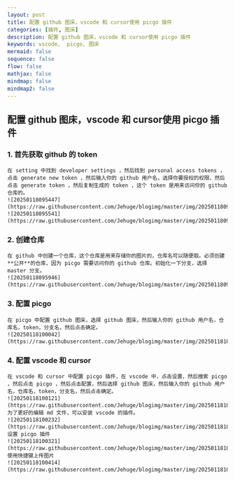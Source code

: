 ```yaml
---
layout: post
title: 配置 github 图床，vscode 和 cursor使用 picgo 插件
categories: [插件, 图床]
description: 配置 github 图床，vscode 和 cursor使用 picgo 插件
keywords: vscode,  picgo, 图床
mermaid: false
sequence: false
flow: false
mathjax: false
mindmap: false
mindmap2: false
---
```

## 配置 github 图床，vscode 和 cursor使用 picgo 插件
### 1. 首先获取 github 的 token
    在 setting 中找到 developer settings ，然后找到 personal access tokens ，点击 generate new token ，然后输入你的 github 用户名，选择你要授权的权限，然后点击 generate token ，然后复制生成的 token ，这个 token 是用来访问你的 github 仓库的。
    ![20250118095447](https://raw.githubusercontent.com/Jehuge/blogimg/master/img/20250118095447.png)
    ![20250118095541](https://raw.githubusercontent.com/Jehuge/blogimg/master/img/20250118095541.png)

### 2. 创建仓库
    在 github 中创建一个仓库，这个仓库是用来存储你的图片的，仓库名可以随便取。必须创建**公开**的仓库，因为 picgo 需要访问你的 github 仓库。初始化一下分支，选择 master 分支。
    ![20250118095946](https://raw.githubusercontent.com/Jehuge/blogimg/master/img/20250118095946.png)

### 3. 配置 picgo
    在 picgo 中配置 github 图床，选择 github 图床，然后输入你的 github 用户名，仓库名，token，分支名，然后点击确定。
    ![20250118100042](https://raw.githubusercontent.com/Jehuge/blogimg/master/img/20250118100042.png)

### 4. 配置 vscode 和 cursor
    在 vscode 和 cursor 中配置 picgo 插件，在 vscode 中，点击设置，然后搜索 picgo ，然后点击 picgo ，然后点击配置，然后选择 github 图床，然后输入你的 github 用户名，仓库名，token，分支名，然后点击确定。
    ![20250118100121](https://raw.githubusercontent.com/Jehuge/blogimg/master/img/20250118100121.png)
    为了更好的编辑 md 文件，可以安装 vscode 的插件。
    ![20250118100232](https://raw.githubusercontent.com/Jehuge/blogimg/master/img/20250118100232.png)
    设置 picgo 插件
    ![20250118100321](https://raw.githubusercontent.com/Jehuge/blogimg/master/img/20250118100321.png)
    使用快捷键上传图片
    ![20250118100414](https://raw.githubusercontent.com/Jehuge/blogimg/master/img/20250118100414.png)


